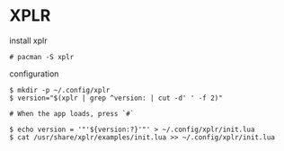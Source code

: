 # XPLR

install xplr

```shell
# pacman -S xplr
```

configuration

```shell
$ mkdir -p ~/.config/xplr
$ version="$(xplr | grep ^version: | cut -d' ' -f 2)"

# When the app loads, press `#`

$ echo version = '"'${version:?}'"' > ~/.config/xplr/init.lua
$ cat /usr/share/xplr/examples/init.lua >> ~/.config/xplr/init.lua
```

